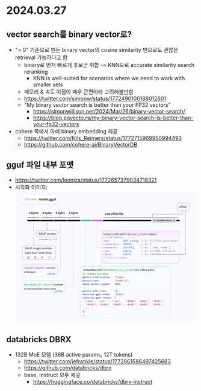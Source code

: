 # 2024.03.27
## vector search를 binary vector로?
* "> 0" 기준으로 만든 binary vector의 cosine similarity 만으로도 괜찮은 retrieval 가능하다고 함
	* binary로 먼저 빠르게 후보군 취합 -> KNN으로 accurate similarity search reranking
		* KNN is well-suited for scenarios where we need to work with smaller sets
	* 메모리 & 속도 이점이 매우 큰편이라 고려해볼만함
	* https://twitter.com/simonw/status/1772490100188012601
	* "My binary vector search is better than your FP32 vectors"
		* https://simonwillison.net/2024/Mar/26/binary-vector-search/
		* https://blog.pgvecto.rs/my-binary-vector-search-is-better-than-your-fp32-vectors
* cohere 쪽에서 아예 binary embedding 제공
	* https://twitter.com/Nils_Reimers/status/1772715969950994493
	* https://github.com/cohere-ai/BinaryVectorDB
## gguf 파일 내부 포맷
* https://twitter.com/leonjza/status/1772657379034718321
* 시각화 이미지:
![gguf_img](figs/240327_1.jpeg)
## databricks DBRX
* 132B MoE 모델 (36B active params, 12T tokens)
	* https://twitter.com/jefrankle/status/1772961586497425683
	* https://github.com/databricks/dbrx
	* base, instruct 모두 제공
		* https://huggingface.co/databricks/dbrx-instruct
